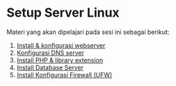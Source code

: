 Setup Server Linux
========================

Materi yang akan dipelajari pada sesi ini sebagai berikut:
1. [Install & konfigurasi webserver](https://github.com/agung3wi/workshop-juli2023/tree/main/sesi%202/1.%20Install%20%26%20konfigurasi%20webserver)
2. [Konfigurasi DNS server](https://github.com/agung3wi/workshop-juli2023/tree/main/sesi%202/2.%20Konfigurasi%20DNS%20server)
3. [Install PHP & library extension](https://github.com/agung3wi/workshop-juli2023/tree/main/sesi%202/3.%20Install%20PHP%20%26%20library%20extension)
4. [Install Database Server](https://github.com/agung3wi/workshop-juli2023/tree/main/sesi%202/4.%20Install%20Database%20Server)
5. [Install Konfigurasi Firewall (UFW)](https://github.com/agung3wi/workshop-juli2023/tree/main/sesi%202/5.%20Security)